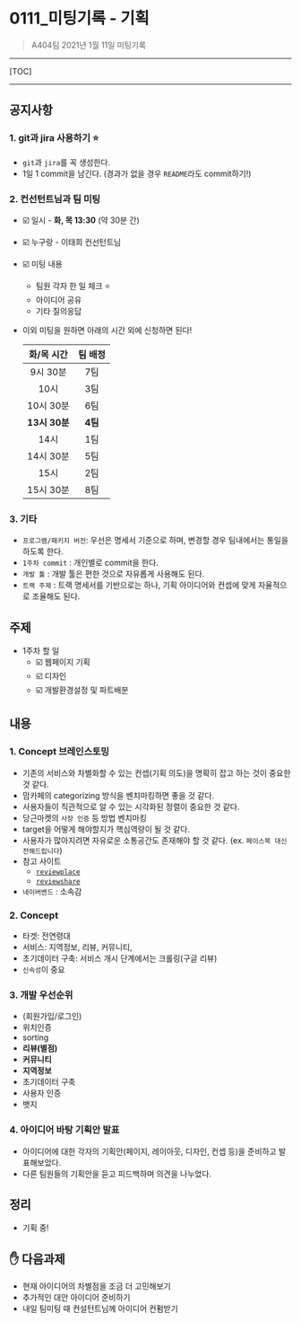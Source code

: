 # 0111_미팅기록 - 기획

> A404팀 2021년 1월 11일 미팅기록

---

[TOC]

---



## 공지사항

### 1. git과 jira 사용하기 :star:

- `git`과 `jira`를 꼭 생성한다.
- 1일 1 commit을 남긴다. (경과가 없을 경우 `README`라도 commit하기!)

### 2. 컨선턴트님과 팀 미팅

- :ballot_box_with_check: 일시 - **화, 목 13:30** (약 30분 간)

- :ballot_box_with_check: 누구랑 - 이태희 컨선턴트님

- :ballot_box_with_check: 미팅 내용

  - 팀원 각자 한 일 체크 :star:
  - 아이디어 공유
  - 기타 질의응답

- 이외 미팅을 원하면 아래의 시간 외에 신청하면 된다!

  |  화/목 시간   | 팀 배정 |
  | :-----------: | :-----: |
  |   9시 30분    |   7팀   |
  |     10시      |   3팀   |
  |   10시 30분   |   6팀   |
  | **13시 30분** | **4팀** |
  |     14시      |   1팀   |
  |   14시 30분   |   5팀   |
  |     15시      |   2팀   |
  |   15시 30분   |   8팀   |

### 3. 기타

- `프로그램/패키지 버전`: 우선은 명세서 기준으로 하며, 변경할 경우 팀내에서는 통일을 하도록 한다.
- `1주차 commit` : 개인별로 commit을 한다.
- `개발 툴` : 개발 툴은 편한 것으로 자유롭게 사용해도 된다.
- `트랙 주제` : 트랙 명세서를 기반으로는 하나, 기획 아이디어와 컨셉에 맞게 자율적으로 조율해도 된다.



## 주제

- 1주차 할 일
  - :ballot_box_with_check: 웹페이지 기획
  - :ballot_box_with_check: 디자인
  - :ballot_box_with_check: 개발환경설정 및 파트배분



## 내용

### 1. Concept 브레인스토밍

- 기존의 서비스와 차별화할 수 있는 컨셉(기획 의도)을 명확히 잡고 하는 것이 중요한 것 같다.
- 맘카페의 categorizing 방식을 벤치마킹하면 좋을 것 같다.
- 사용자들이 직관적으로 알 수 있는 시각화된 정렬이 중요한 것 같다.
- 당근마켓의 `사장 인증` 등 방법 벤치마킹
- target을 어떻게 해야할지가 핵심역량이 될 것 같다.
- 사용자가 많아지려면 자유로운 소통공간도 존재해야 할 것 같다. (ex. `페이스북 대신전해드립니다`)
- 참고 사이트
  - [`reviewplace`](https://www.reviewplace.co.kr/)
  - [`reviewshare`](https://reviewshare.io/)
- `네이버밴드` : 소속감



### 2. Concept

- 타겟: 전연령대
- 서비스: 지역정보, 리뷰, 커뮤니티,
- 초기데이터 구축: 서비스 개시 단계에서는 크롤링(구글 리뷰)
- `신속성`이 중요



### 3. 개발 우선순위

- (회원가입/로그인)
- 위치인증
- sorting
- **리뷰(별점)**
- **커뮤니티**
- **지역정보**
- 초기데이터 구축
- 사용자 인증
- 뱃지



### 4. 아이디어 바탕 기획안 발표

- 아이디어에 대한 각자의 기획안(페이지, 레이아웃, 디자인, 컨셉 등)을 준비하고 발표해보았다.
- 다른 팀원들의 기획안을 듣고 피드백하며 의견을 나누었다.



## 정리

- 기획 중!



## :hand: 다음과제

- 현재 아이디어의 차별점을 조금 더 고민해보기
- 추가적인 대안 아이디어 준비하기
- 내일 팀미팅 때 컨설턴트님께 아이디어 컨펌받기

